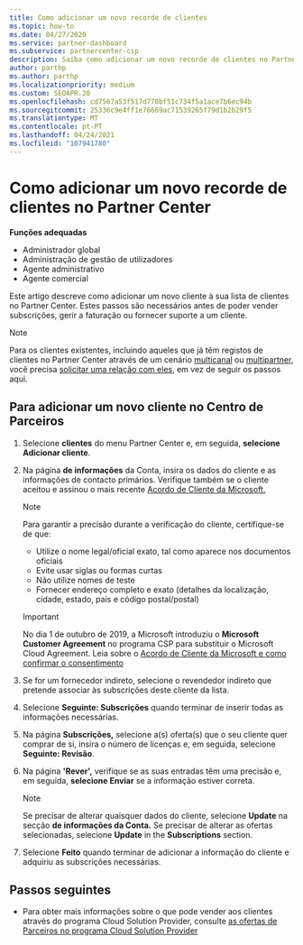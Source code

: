 ```yaml
---
title: Como adicionar um novo recorde de clientes
ms.topic: how-to
ms.date: 04/27/2020
ms.service: partner-dashboard
ms.subservice: partnercenter-csp
description: Saiba como adicionar um novo recorde de clientes no Partner Center. Em seguida, pode vender as subscrições do cliente, gerir a faturação ou fornecer apoio ao cliente.
author: parthp
ms.author: parthp
ms.localizationpriority: medium
ms.custom: SEOAPR.20
ms.openlocfilehash: cd7567a53f517d770bf51c734f5a1ace7b6ec94b
ms.sourcegitcommit: 25336c9e4ff1e76669ac71539265f79d1b2b29f5
ms.translationtype: MT
ms.contentlocale: pt-PT
ms.lasthandoff: 04/24/2021
ms.locfileid: "107941780"
---
```

# <a name="how-to-add-a-new-customer-record-in-partner-center"></a>Como adicionar um novo recorde de clientes no Partner Center

**Funções adequadas**

- Administrador global
- Administração de gestão de utilizadores
- Agente administrativo
- Agente comercial

Este artigo descreve como adicionar um novo cliente à sua lista de clientes no Partner Center. Estes passos são necessários antes de poder vender subscrições, gerir a faturação ou fornecer suporte a um cliente.

>[!NOTE]
>Para os clientes existentes, incluindo aqueles que já têm registos de clientes no Partner Center através de um cenário [multicanal](multichannel.md) ou [multipartner,](multipartner.md) você precisa [solicitar uma relação com eles](request-a-relationship-with-a-customer.md), em vez de seguir os passos aqui.

## <a name="to-add-a-new-customer-in-partner-center"></a>Para adicionar um novo cliente no Centro de Parceiros

1. Selecione **clientes** do menu Partner Center e, em seguida, **selecione Adicionar cliente**.

2. Na página **de informações** da Conta, insira os dados do cliente e as informações de contacto primários. Verifique também se o cliente aceitou e assinou o mais recente [Acordo de Cliente da Microsoft.](agreements.md)

   >[!NOTE]
   >
   >Para garantir a precisão durante a verificação do cliente, certifique-se de que:
   >
   >- Utilize o nome legal/oficial exato, tal como aparece nos documentos oficiais
   >- Evite usar siglas ou formas curtas
   >- Não utilize nomes de teste
   >- Fornecer endereço completo e exato (detalhes da localização, cidade, estado, país e código postal/postal)

   >[!IMPORTANT]
   > No dia 1 de outubro de 2019, a Microsoft introduziu o **Microsoft Customer Agreement** no programa CSP para substituir o Microsoft Cloud Agreement. Leia sobre o [Acordo de Cliente da Microsoft e como confirmar o consentimento](confirm-customer-agreement.md)
  
3. Se for um fornecedor indireto, selecione o revendedor indireto que pretende associar às subscrições deste cliente da lista.

4. Selecione **Seguinte: Subscrições** quando terminar de inserir todas as informações necessárias.

5. Na página **Subscrições,** selecione a(s) oferta(s) que o seu cliente quer comprar de si, insira o número de licenças e, em seguida, selecione **Seguinte: Revisão**.

6. Na página **'Rever',** verifique se as suas entradas têm uma precisão e, em seguida, **selecione Enviar** se a informação estiver correta.

   >[!NOTE]
   >Se precisar de alterar quaisquer dados do cliente, selecione **Update** na secção **de informações da Conta.** Se precisar de alterar as ofertas selecionadas, selecione **Update** in the **Subscriptions** section.

7. Selecione **Feito** quando terminar de adicionar a informação do cliente e adquiriu as subscrições necessárias.

## <a name="next-steps"></a>Passos seguintes

- Para obter mais informações sobre o que pode vender aos clientes através do programa Cloud Solution Provider, consulte [as ofertas de Parceiros no programa Cloud Solution Provider](csp-offers.md)

